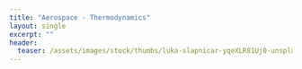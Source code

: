 ```yaml
---
title: "Aerospace - Thermodynamics"
layout: single
excerpt: ""
header:
  teaser: /assets/images/stock/thumbs/luka-slapnicar-yqeXLR81Uj0-unsplash.jpg
---
```

